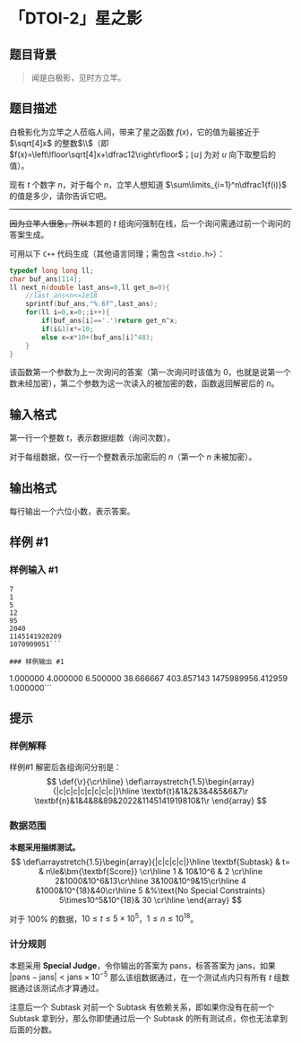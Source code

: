 # 「DTOI-2」星之影

## 题目背景

>闻是白极影，见时方立竿。

## 题目描述

白极影化为立竿之人莅临人间，带来了星之函数 $f(x)$，它的值为最接近于 $\sqrt[4]x$ 的整数$\\$（即 $f(x)=\left\lfloor\sqrt[4]x+\dfrac12\right\rfloor$；$\lfloor u\rfloor$ 为对 $u$ 向下取整后的值）。

现有 $t$ 个数字 $n$，对于每个 $n$，立竿人想知道 $\sum\limits_{i=1}^n\dfrac1{f(i)}$ 的值是多少，请你告诉它吧。

---
~~因为立竿人很急，所以~~本题的 $t$ 组询问强制在线，后一个询问需通过前一个询问的答案生成。

可用以下 `C++` 代码生成（其他语言同理；需包含 `<stdio.h>`）：
```cpp
typedef long long ll;
char buf_ans[114];
ll next_n(double last_ans=0,ll get_n=0){
	//last_ans<n<=1e18
	sprintf(buf_ans,"%.6f",last_ans);
	for(ll i=0,x=0;;i++){
		if(buf_ans[i]=='.')return get_n^x;
		if(i&1)x*=10;
		else x=x*10+(buf_ans[i]^48);
	}
}
```
该函数第一个参数为上一次询问的答案（第一次询问时该值为 $0$，也就是说第一个数未经加密），第二个参数为这一次读入的被加密的数，函数返回解密后的 $n$。

## 输入格式



第一行一个整数 $t$，表示数据组数（询问次数）。

对于每组数据，仅一行一个整数表示加密后的 $n$（第一个 $n$ 未被加密）。

## 输出格式

每行输出一个六位小数，表示答案。

## 样例 #1

### 样例输入 #1
```
7
1
5
12
95
2040
1145141920209
1070909051```

### 样例输出 #1

```
1.000000
4.000000
6.500000
38.666667
403.857143
1475989956.412959
1.000000```

## 提示

### 样例解释

样例#1 解密后各组询问分别是：
$$
\def{\r}{\cr\hline}
\def\arraystretch{1.5}\begin{array}{|c|c|c|c|c|c|c|c|}\hline
\textbf{t}&1&2&3&4&5&6&7\r
\textbf{n}&1&4&8&89&2022&1145141919810&1\r
\end{array}
$$
### 数据范围

**本题采用捆绑测试。**
$$
\def\arraystretch{1.5}\begin{array}{|c|c|c|c|}\hline
\textbf{Subtask} & t= & n\le&\bm{\textbf{Score}} \cr\hline
1 & 10&10^6 & 2 \cr\hline
2&1000&10^6&13\cr\hline
3&100&10^9&15\cr\hline
4 &1000&10^{18}&40\cr\hline
5 &%\text{No Special Constraints}
5\times10^5&10^{18}& 30 \cr\hline
\end{array}
$$

对于 $100\%$ 的数据，$10 \le t \le 5\times10^5$，$1 \le n \le 10^{18}$。

### 计分规则

本题采用 $\textbf{Special Judge}$，令你输出的答案为 $\text{pans}$，标答答案为 $\text{jans}$，如果 $\vert \text{pans}-\text{jans}\vert<\text{jans}\times10^{-5}$ 那么该组数据通过，在一个测试点内只有所有 $t$ 组数据通过该测试点才算通过。

注意后一个 $\text{Subtask}$ 对前一个 $\text{Subtask}$ 有依赖关系，即如果你没有在前一个 $\text{Subtask}$ 拿到分，那么你即使通过后一个 $\text{Subtask}$ 的所有测试点，你也无法拿到后面的分数。
